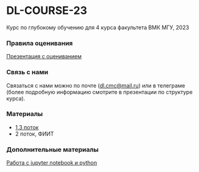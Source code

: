 # DL-COURSE-23
Курс по глубокому обучению для 4 курса факультета ВМК МГУ, 2023

### Правила оценивания

[Презентация с оцениванием](https://github.com/MSU-ML-COURSE/DL-COURSE-23/blob/main/DL%20Структура%20курса%202023.pdf)

### Связь с нами

Связаться с нами можно по почте (dl.cmc@mail.ru) или в телеграме (более подробную информацию смотрите в презентации по структуре курса).

### Материалы

* [1,3 поток](https://github.com/victorkitov/DL)
* 2 поток, ФИИТ

### Дополнительные материалы
[Работа с jupyter notebook и python](https://youtube.com/playlist?list=PLzdAwQrglFyIkkvIlUeo_xX08WvKM6L0-)
